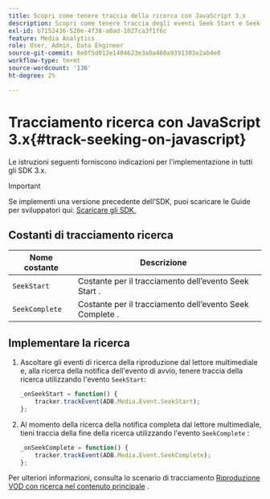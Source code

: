 ```yaml
---
title: Scopri come tenere traccia della ricerca con JavaScript 3.x
description: Scopri come tenere traccia degli eventi Seek Start e Seek Complete utilizzando Media SDK nelle app del browser (JS 3.x).
exl-id: b7152436-520e-4f38-a8ad-1027ca3f1f6c
feature: Media Analytics
role: User, Admin, Data Engineer
source-git-commit: 8e0f5d012e1404623e3a0a460a9391303e2ab4e0
workflow-type: tm+mt
source-wordcount: '136'
ht-degree: 2%

---
```


# Tracciamento ricerca con JavaScript 3.x{#track-seeking-on-javascript}

Le istruzioni seguenti forniscono indicazioni per l&#39;implementazione in tutti gli SDK 3.x.

>[!IMPORTANT]
>
>Se implementi una versione precedente dell’SDK, puoi scaricare le Guide per sviluppatori qui: [Scaricare gli SDK.](/help/sdk-implement/download-sdks.md)

## Costanti di tracciamento ricerca

| Nome costante | Descrizione     |
|---|---|
| `SeekStart` | Costante per il tracciamento dell’evento Seek Start . |
| `SeekComplete` | Costante per il tracciamento dell’evento Seek Complete . |

## Implementare la ricerca

1. Ascoltare gli eventi di ricerca della riproduzione dal lettore multimediale e, alla ricerca della notifica dell&#39;evento di avvio, tenere traccia della ricerca utilizzando l&#39;evento `SeekStart`:

   ```js
   _onSeekStart = function() {
       tracker.trackEvent(ADB.Media.Event.SeekStart);
   };
   ```

1. Al momento della ricerca della notifica completa dal lettore multimediale, tieni traccia della fine della ricerca utilizzando l&#39;evento `SeekComplete` :

   ```js
   _onSeekComplete = function() {
       tracker.trackEvent(ADB.Media.Event.SeekComplete);
   };
   ```

Per ulteriori informazioni, consulta lo scenario di tracciamento [Riproduzione VOD con ricerca nel contenuto principale](/help/sdk-implement/tracking-scenarios/vod-seeking.md) .
